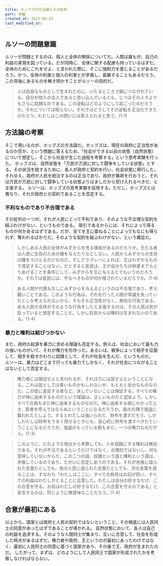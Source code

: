 ```yaml
---
title: ホッブズの方法論とその批判
part: 本編
created_at: 2022-05-23
last_modified_at: 
---
```


## ルソーの問題意識

ルソーが問題とするのは、個人と全体の関係についてだ。人間は誰もが、自己の利益の実現を図っている。だが同時に、全体に関する配慮も持っているはずだ。全体のためにこれをせよ、と言われた際に、そこに強制力を感じることがあるだろう。かつ、全体の利害と個人の利害とが矛盾し、葛藤することもあるだろう。この背後にあるものを解き明かすことがルソーの目的だ。

>人は自由なものとして生まれたのに、いたるところで鎖につながれている。自分が他人の主人であると思い込んでいる人も、じつはその人々よりもさらに奴隷なのである。この逆転はどのようにして起こったのだろうか。それについては知らない。それではどうしてその逆転を正当化できたのだろう。わたしはこの問いには答えられると思う。(1-1)

## 方法論の考察

そこで用いるのが、ホッブズの方法論だ。ホッブズは、現在の政府に正当性があるのか否か、という問題に答えるため、「社会ができる以前の状態（自然状態）について想定し、そこから社会が生じた過程を考察する」という思考実験を行った。
ホッブズは、自然状態を「万民が万民に対して闘争をしている状態」とする。その状況を脱するために、各人が政府と契約を行い、社会状態に移行した。それゆえ、政府が人民を統治するのは正当であり、政府が暴政を行おうと、それは万民が万民に対して闘争している状態よりはましだから受け入れるべきだ、と主張する。
ルソーは、ホッブズの思考実験を採用する。ただし、ホッブズとは異なり、それが政府との契約であることを否定する。

### 不利なものであり不合理である

その批判の一つが、それが人民にとって不利であり、そのような不合理な契約を結ぶわけがない、というものである。
取引であるからには、それによって得るものが何かあるはずである。だが、全てを王に委ねることによってもなにも得られず、奪われるばかりだ。そのような契約を結ぶわけがない、という趣旨だ。

>しかしある人民の全体がみずからを売る理由があるのだろうか。王たる者は人民に生存のための糧を与えたりなどしない。人民からみずからの生存の糧をうけとるだけなのだ。そしてラブレーによれば、王はわずかなもので満足することはない。だとすると臣民は、王が自分たちの財産までもとりあげることを条件にして、みずからを王に与えるとでもいうのだろうか。それでは臣民には、守るべきものが何か残されているだろうか。(1-4)

>ある人間が代償もなしにみずからを与えるというのは不合理であり、考え難いことである。このような行為は、それを行った人間が常識を失っていたとしか考えられないから、そもそも正当性がなく、無効な行為である。ある人民の全体がそのような行為をしたと主張するのは、その人民は気が狂っていると想定することだ。しかし狂気からは権利は生まれないのである。(1-4)

### 暴力と権利は結びつかない

また、政府の起源を暴力に求める理論も否定する。例えば、社会において最も力の強いものがいて、それが権力を形作った。あるいは、戦争によって相手を征服して、相手を殺すかわりに奴隷として、それが社会を生んだ、というものだ。
ルソーは、暴力はどこまで行っても暴力でしかなく、それが社会につながることはないとして否定する。

>権力者には服従せよと言われるが、それは力には屈せよということになる。これは掟としては善いものかもしれないが、もともと余分なものなのだ。この掟に違反する者など、決していないことは保証する。すべての権力が神に由来するものだという理論は、正しいものだと認めよう。しかしすべての病もまた神に由来するものなのだ。神に由来する病にかかったとき、医者を呼んではならぬということになるだろうか。森の片隅で強盗に襲われたとしよう。するとわたしは強いられて、財布を渡すだろう。しかしわたしは財布をうまく隠せるときにも、良心的に財布を渡すべきだということになるだろうか。強盗のもっている銃もまた、一つの権力なのだから。(1-3)

>このように、どのような視点から考察しても、人を奴隷にする権利は無効である。それが不当であるというだけではなく、合理的ではないし、何も意味していないからだ。この二つの語、奴隷という語と権利という語は、矛盾しているのであり、たがいに否定しあうのである。それが他者に語られた言葉だとしても、他の人民に語られた言葉だとしても、次の言葉を語ることは、すなわち「わたしはここに、すべての負担はお前が担い、すべての利益はわたしがとることに合意した。わたしは自分の好きなだけ、この合意を守る。お前はわたしの好きなだけ、この合意を守るのである」と宣言するのは、同じように無意味なことだろう。(1-4)

## 合意が最初にある

以上から、国家とは政府と人民の契約ではないということ、その根底には人民同士の同意があったはずであることが導かれる。
自然状態において、各人は自己の利益を追求する。そのような人間同士が集まり、互いに合意して、社会を形成した時点があるはずだ。権力者や政府、王というのが最初にあったわけではなく、最初に人民同士の同意に基づく国家があり、その後で王、政府が生まれたのだ。
したがって、まずは、どのようにして人民同士で国家が形成されたかを考察しなければならない。
